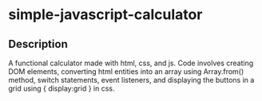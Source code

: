 # simple-javascript-calculator

## Description 

A functional calculator made with html, css, and js. Code involves creating DOM elements, converting html entities into an array using Array.from() method, switch statements, event listeners, and displaying the buttons in a grid using { display:grid } in css.